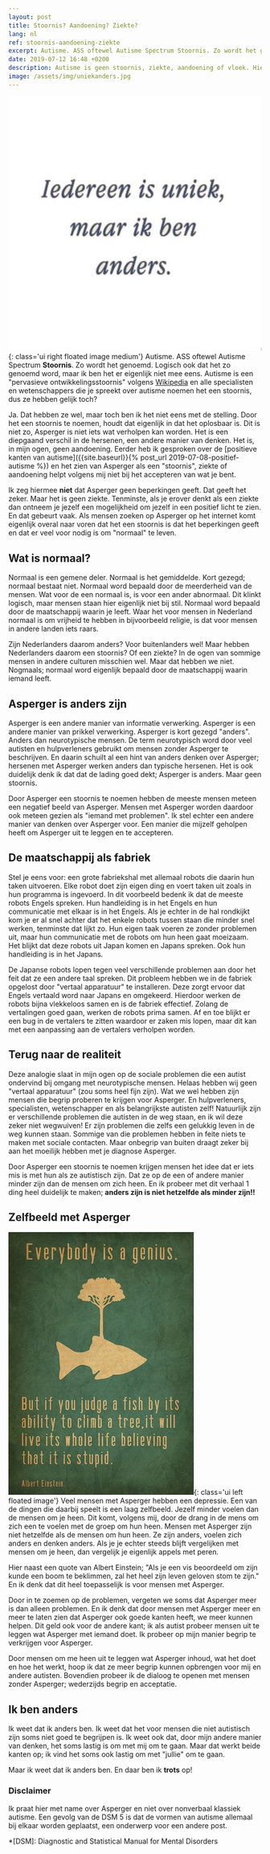 ```yaml
---
layout: post
title: Stoornis? Aandoening? Ziekte?
lang: nl
ref: stoornis-aandoening-ziekte
excerpt: Autisme. ASS oftewel Autisme Spectrum Stoornis. Zo wordt het genoemd. Logisch ook dat het zo genoemd word, maar ik ben het er eigenlijk niet mee eens.
date: 2019-07-12 16:48 +0200
description: Autisme is geen stoornis, ziekte, aandoening of vloek. Hier ga ik in op het hebben van autisme en wat ik daarvan vind.
image: /assets/img/uniekanders.jpg
---
```

![Iedereen is uniek, maar ik ben anders](/assets/img/uniekanders.jpg){: class='ui right floated image medium'}
Autisme. ASS oftewel Autisme Spectrum **Stoornis**. Zo wordt het genoemd. Logisch ook dat het zo genoemd word, maar ik ben het er eigenlijk niet mee eens. Autisme is een "pervasieve ontwikkelingsstoornis" volgens [Wikipedia](https://nl.wikipedia.org/wiki/Autisme) en alle specialisten en wetenschappers die je spreekt over autisme noemen het een stoornis, dus ze hebben gelijk toch?

Ja. Dat hebben ze wel, maar toch ben ik het niet eens met de stelling. Door het een stoornis te noemen, houdt dat eigenlijk in dat het oplosbaar is. Dit is niet zo, Asperger is niet iets wat verholpen kan worden. Het is een diepgaand verschil in de hersenen, een andere manier van denken. Het is, in mijn ogen, geen aandoening. Eerder heb ik gesproken over de [positieve kanten van autisme]({{site.baseurl}}{% post_url 2019-07-08-positief-autisme %}) en het zien van Asperger als een "stoornis", ziekte of aandoening helpt volgens mij niet bij het accepteren van wat je bent.

Ik zeg hiermee **niet** dat Asperger geen beperkingen geeft. Dat geeft het zeker. Maar het is geen ziekte. Tenminste, als je erover denkt als een ziekte dan ontneem je jezelf een mogelijkheid om jezelf in een positief licht te zien. En dat gebeurt vaak. Als mensen zoeken op Asperger op het internet komt eigenlijk overal naar voren dat het een stoornis is dat het beperkingen geeft en dat er veel voor nodig is om "normaal" te leven.

## Wat is normaal?
Normaal is een gemene deler. Normaal is het gemiddelde. Kort gezegd; normaal bestaat niet. Normaal word bepaald door de meerderheid van de mensen. Wat voor de een normaal is, is voor een ander abnormaal. Dit klinkt logisch, maar mensen staan hier eigenlijk niet bij stil. Normaal word bepaald door de maatschappij waarin je leeft. Waar het voor mensen in Nederland normaal is om vrijheid te hebben in bijvoorbeeld religie, is dat voor mensen in andere landen iets raars.

Zijn Nederlanders daarom anders? Voor buitenlanders wel! Maar hebben Nederlanders daarom een stoornis? Of een ziekte? In de ogen van sommige mensen in andere culturen misschien wel. Maar dat hebben we niet. Nogmaals; normaal word eigenlijk bepaald door de maatschappij waarin iemand leeft.

## Asperger is anders zijn
Asperger is een andere manier van informatie verwerking. Asperger is een andere manier van prikkel verwerking. Asperger is kort gezegd "anders". Anders dan neurotypische mensen. De term neurotypisch word door veel autisten en hulpverleners gebruikt om mensen zonder Asperger te beschrijven. En daarin schuilt al een hint van anders denken over Asperger; hersenen met Asperger werken anders dan typische hersenen. Het is ook duidelijk denk ik dat dat de lading goed dekt; Asperger is anders. Maar geen stoornis.

Door Asperger een stoornis te noemen hebben de meeste mensen meteen een negatief beeld van Asperger. Mensen met Asperger worden daardoor ook meteen gezien als "iemand met problemen". Ik stel echter een andere manier van denken over Asperger voor. Een manier die mijzelf geholpen heeft om Asperger uit te leggen en te accepteren.

## De maatschappij als fabriek
Stel je eens voor: een grote fabriekshal met allemaal robots die daarin hun taken uitvoeren. Elke robot doet zijn eigen ding en voert taken uit zoals in hun programma is ingevoerd. In dit voorbeeld bedenk ik dat de meeste robots Engels spreken. Hun handleiding is in het Engels en hun communicatie met elkaar is in het Engels.
Als je echter in de hal rondkijkt kom je er al snel achter dat het enkele robots tussen staan die minder snel werken, tenminste dat lijkt zo. Hun eigen taak voeren ze zonder problemen uit, maar hun communicatie met de robots om hun heen gaat moeizaam. Het blijkt dat deze robots uit Japan komen en Japans spreken. Ook hun handleiding is in het Japans.

De Japanse robots lopen tegen veel verschillende problemen aan door het feit dat ze een andere taal spreken. Dit probleem hebben we in de fabriek opgelost door "vertaal apparatuur" te installeren. Deze zorgt ervoor dat Engels vertaald word naar Japans en omgekeerd. Hierdoor werken de robots bijna vlekkeloos samen en is de fabriek effectief. Zolang de vertalingen goed gaan, werken de robots prima samen. Af en toe blijkt er een bug in de vertalers te zitten waardoor er zaken mis lopen, maar dit kan met een aanpassing aan de vertalers verholpen worden.

## Terug naar de realiteit
Deze analogie slaat in mijn ogen op de sociale problemen die een autist ondervind bij omgang met neurotypische mensen. Helaas hebben wij geen "vertaal apparatuur" (zou soms heel fijn zijn). Wat we wel hebben zijn mensen die begrip proberen te krijgen voor Asperger. En hulpverleners, specialisten, wetenschapper en als belangrijkste autisten zelf! Natuurlijk zijn er verschillende problemen die autisten in de weg staan, en ik wil deze zeker niet wegwuiven! Er zijn problemen die zelfs een gelukkig leven in de weg kunnen staan. Sommige van die problemen hebben in feite niets te maken met sociale contacten. Maar onbegrip van buiten draagt zeker bij aan het moeilijk hebben met je diagnose Asperger.

Door Asperger een stoornis te noemen krijgen mensen het idee dat er iets mis is met hun als ze autistisch zijn. Dat ze op de een of andere manier minder zijn dan de mensen om zich heen. En ik probeer met dit verhaal 1 ding heel duidelijk te maken; **anders zijn is niet hetzelfde als minder zijn!!**

## Zelfbeeld met Asperger
![Oordeel niet over een vis om zijn boom klimmen](/assets/img/fishclimbingtree.png){: class='ui left floated image'}
Veel mensen met Asperger hebben een depressie. Een van de dingen die daarbij speelt is een laag zelfbeeld. Jezelf minder voelen dan de mensen om je heen. Dit komt, volgens mij, door de drang in de mens om zich een te voelen met de groep om hun heen. Mensen met Asperger zijn niet hetzelfde als de mensen om hun heen. Ze zijn anders, voelen zich anders en denken anders. Als je je echter steeds blijft vergelijken met mensen om je heen, dan vergelijk je eigenlijk appels met peren.

Hier naast een quote van Albert Einstein; "Als je een vis beoordeeld om zijn kunde een boom te beklimmen, zal het heel zijn leven geloven stom te zijn." En ik denk dat dit heel toepasselijk is voor mensen met Asperger.

Door in te zoemen op de problemen, vergeten we soms dat Asperger meer is dan alleen problemen. En ik denk dat door mensen met Asperger meer en meer te laten zien dat Asperger ook goede kanten heeft, we meer kunnen helpen. Dit geld ook voor de andere kant; ik als autist probeer mensen uit te leggen wat Asperger met iemand doet. Ik probeer op mijn manier begrip te verkrijgen voor Asperger.

Door mensen om me heen uit te leggen wat Asperger inhoud, wat het doet en hoe het werkt, hoop ik dat ze meer begrip kunnen opbrengen voor mij en andere autisten. Bovendien probeer ik de dialoog te openen met mensen zonder Asperger; wederzijds begrip en acceptatie.

## Ik ben anders
Ik weet dat ik anders ben. Ik weet dat het voor mensen die niet autistisch zijn soms niet goed te begrijpen is. Ik weet ook dat, door mijn andere manier van denken, het soms lastig is om met mij om te gaan. Maar dat werkt beide kanten op; ik vind het soms ook lastig om met "jullie" om te gaan.

Maar ik weet dat ik anders ben. En daar ben ik **trots** op!

### Disclaimer
Ik praat hier met name over Asperger en niet over nonverbaal klassiek autisme. Een gevolg van de DSM 5 is dat de vormen van autisme allemaal bij elkaar worden geplaatst, een onderwerp voor een andere post.

*[DSM]: Diagnostic and Statistical Manual for Mental Disorders